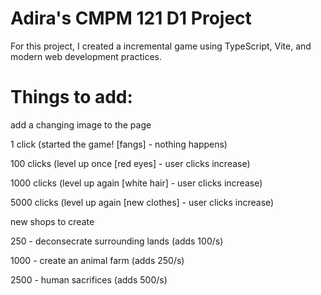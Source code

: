 # Adira's CMPM 121 D1 Project

For this project, I created a incremental game using TypeScript, Vite, and modern web development practices.

# Things to add:
add a changing image to the page

1 click (started the game! [fangs] - nothing happens)

100 clicks (level up once [red eyes] - user clicks increase)

1000 clicks (level up again [white hair] - user clicks increase)

5000 clicks (level up again [new clothes] - user clicks increase)

new shops to create

250 - deconsecrate surrounding lands (adds 100/s)

1000 -  create an animal farm (adds 250/s)

2500 - human sacrifices (adds 500/s)
